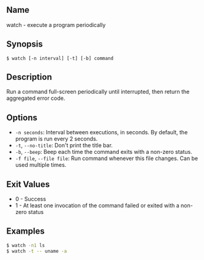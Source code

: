 ## Name

watch - execute a program periodically

## Synopsis

```**sh
$ watch [-n interval] [-t] [-b] command
```

## Description

Run a command full-screen periodically until interrupted, then return the
aggregated error code.

## Options

-   `-n seconds`: Interval between executions, in seconds. By default, the program is run every 2 seconds.
-   `-t`, `--no-title`: Don't print the title bar.
-   `-b`, `--beep`: Beep each time the command exits with a non-zero status.
-   `-f file`, `--file file`: Run command whenever this file changes. Can be used multiple times.

## Exit Values

-   0 - Success
-   1 - At least one invocation of the command failed or exited with a non-zero status

## Examples

```sh
$ watch -n1 ls
$ watch -t -- uname -a
```
